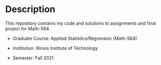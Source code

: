 # Description

This repository contains my code and solutions to assignments and final project for Math-564.


- Graduate Course: Applied Statistics/Regression (Math-564)

- Institution: Illinois Institute of Technology

- Semester: Fall 2021


